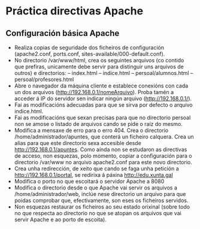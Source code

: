 # Práctica directivas Apache

## Configuración básica Apache 

*	Realiza copias de seguridade dos ficheiros de configuración (apache2.conf, ports.conf, sites-available/000-default.conf).
*	No directorio /var/www/html, crea os seguintes arquivos (co contido que prefiras, unicamente debe servir para distinguir uns arquivos de outros) e directorios:
–	index.html
–	indice.html
–	persoal/alumnos.html
–	persoal/profesores.html
*	Abre o navegador da máquina cliente e establece conexións con cada un dos arquivos (http://192.168.0.1/nomeArquivo). Proba tamén a acceder á IP do servidor sen indicar ningún arquivo (http://192.168.0.1/).
*	Fai as modificacións adecuadas para que se sirva por defecto o arquivo indice.html.
*	Fai as modificacións que sexan precisas para que no directorio persoal non se amose o listado de arquivos cando se pide o raíz do mesmo.
*	Modifica a mensaxe de erro para o erro 404.
Crea o directorio /home/administrador/apuntes, que conterá un ficheiro calquera. Crea un alias para que este directorio sexa accesible desde http://192.168.0.1/apuntes. Como aínda non se estudaron as directivas de acceso, non esquezas, polo momento, copiar a configuración para o directorio /var/www no arquivo apache2.conf para este novo directorio.
*	Crea unha redirección, de xeito que cando se faga unha petición a http://192.168.0.1/portal, se redirixa á páxina http://edu.xunta.gal 
*	Modifica o porto no que escoitará o servidor Apache a 8080
*	Modifica o directorio desde o que Apache vai servir os arquivos a /home/administrador/web, inclúe nese directorio un arquivo para que poidas comprobar que, efectivamente, son eses os ficheiros servidos.
*	Non esquezas restaurar os ficheiros ao seu estado orixinal (sobre todo no que respecta ao directorio no que se atopan os arquivos que vai servir Apache e ao porto de escoita).

